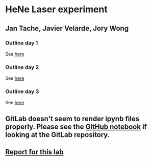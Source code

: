 # HeNe Laser experiment
## Jan Tache, Javier Velarde, Jory Wong

### Outline day 1
See [here](Optics-LAB-2-Outline-day1_2019-02-06.pdf)

### Outline day 2
See [here](Optics-LAB-2-Outline-day2.pdf)

### Outline day 3
See [here](Optics-LAB-2-day-3_2019-02-27.pdf)

## GitLab doesn't seem to render ipynb files properly. Please see the [GitHub notebook](https://github.com/jtroo/phys408-lab2/blob/master/notebook.ipynb) if looking at the GitLab repository.

## [Report for this lab](report.pdf)
